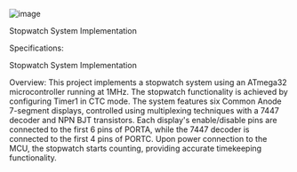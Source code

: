 ![image](https://github.com/Belalhossam7100/stopwatch-project/assets/141184780/31219e36-0670-484b-a12c-6d2ad8bc432e)


Stopwatch System Implementation

Specifications:

Stopwatch System Implementation

Overview:
This project implements a stopwatch system using an ATmega32 microcontroller running at 1MHz. The stopwatch functionality is achieved by configuring Timer1 in CTC mode. The system features six Common Anode 7-segment displays, controlled using multiplexing techniques with a 7447 decoder and NPN BJT transistors. Each display's enable/disable pins are connected to the first 6 pins of PORTA, while the 7447 decoder is connected to the first 4 pins of PORTC. Upon power connection to the MCU, the stopwatch starts counting, providing accurate timekeeping functionality.
